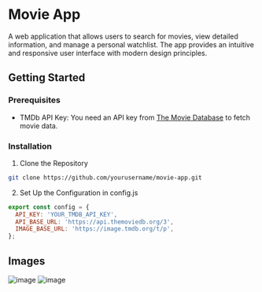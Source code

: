 # Movie App

A web application that allows users to search for movies, view detailed information, and manage a personal watchlist. The app provides an intuitive and responsive user interface with modern design principles.

## Getting Started
### Prerequisites 
- TMDb API Key: You need an API key from [The Movie Database](https://developer.themoviedb.org/docs/getting-started) to fetch movie data.

### Installation
1.	Clone the Repository

```zsh 
git clone https://github.com/yourusername/movie-app.git
```

2.	Set Up the Configuration in config.js

```javascript
export const config = {
  API_KEY: 'YOUR_TMDB_API_KEY',
  API_BASE_URL: 'https://api.themoviedb.org/3',
  IMAGE_BASE_URL: 'https://image.tmdb.org/t/p',
};
```

## Images
![image](https://github.com/user-attachments/assets/fa3e435d-49bc-4c57-91d5-b13f908cd64d)
![image](https://github.com/user-attachments/assets/8a55e777-eb4a-4877-bf05-dae438c8ccab)
